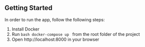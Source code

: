 ## Getting Started

In order to run the app, follow the following steps:

1. Install Docker
2. Run `bash docker-compose up ` from the root folder of the project
3. Open http://localhost:8000 in your browser
